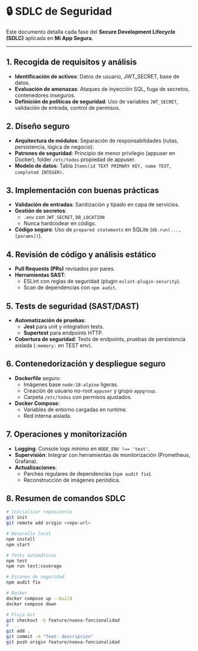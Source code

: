 # 🔒 SDLC de Seguridad

Este documento detalla cada fase del **Secure Development Lifecycle (SDLC)** aplicada en **Mi App Segura**.

---

## 1. Recogida de requisitos y análisis

- **Identificación de activos**: Datos de usuario, JWT_SECRET, base de datos.  
- **Evaluación de amenazas**: Ataques de inyección SQL, fuga de secretos, contenedores inseguros.  
- **Definición de políticas de seguridad**: Uso de variables `JWT_SECRET`, validación de entrada, control de permisos.

## 2. Diseño seguro

- **Arquitectura de módulos**: Separación de responsabilidades (rutas, persistencia, lógica de negocio).  
- **Patrones de seguridad**: Principio de menor privilegio (appuser en Docker), folder `/etc/todos` propiedad de appuser.  
- **Modelo de datos**: Tabla `Items(id TEXT PRIMARY KEY, name TEXT, completed INTEGER)`.

## 3. Implementación con buenas prácticas

- **Validación de entradas**: Sanitización y tipado en capa de servicios.  
- **Gestión de secretos**:  
  - `.env` con `JWT_SECRET`, `DB_LOCATION`  
  - Nunca hardcodear en código.  
- **Código seguro**: Uso de `prepared statements` en SQLite (`db.run(..., [params])`).

## 4. Revisión de código y análisis estático

- **Pull Requests (PRs)** revisados por pares.  
- **Herramientas SAST**:  
  - ESLint con reglas de seguridad (plugin `eslint-plugin-security`).  
  - Scan de dependencias con `npm audit`.  

## 5. Tests de seguridad (SAST/DAST)

- **Automatización de pruebas**:  
  - **Jest** para unit y integration tests.  
  - **Supertest** para endpoints HTTP.  
- **Cobertura de seguridad**: Tests de endpoints, pruebas de persistencia aislada (`:memory:` en TEST env).

## 6. Contenedorización y despliegue seguro

- **Dockerfile** seguro:  
  - Imágenes base `node:18-alpine` ligeras.  
  - Creación de usuario no-root `appuser` y grupo `appgroup`.  
  - Carpeta `/etc/todos` con permisos ajustados.  
- **Docker Compose**:  
  - Variables de entorno cargadas en runtime.  
  - Red interna aislada.  

## 7. Operaciones y monitorización

- **Logging**: Console logs mínimo en `NODE_ENV !== 'test'`.  
- **Supervisión**: Integrar con herramientas de monitorización (Prometheus, Grafana).  
- **Actualizaciones**:  
  - Parches regulares de dependencias (`npm audit fix`).  
  - Reconstrucción de imágenes periódica.

## 8. Resumen de comandos SDLC

```bash
# Inicializar repositorio
git init
git remote add origin <repo-url>

# Desarollo local
npm install
npm start

# Tests automáticos
npm test
npm run test:coverage

# Escaneo de seguridad
npm audit fix

# Docker
docker compose up --build
docker compose down

# Flujo Git
git checkout -b feature/nueva-funcionalidad
# ...
git add .
git commit -m "feat: descripción"
git push origin feature/nueva-funcionalidad
```